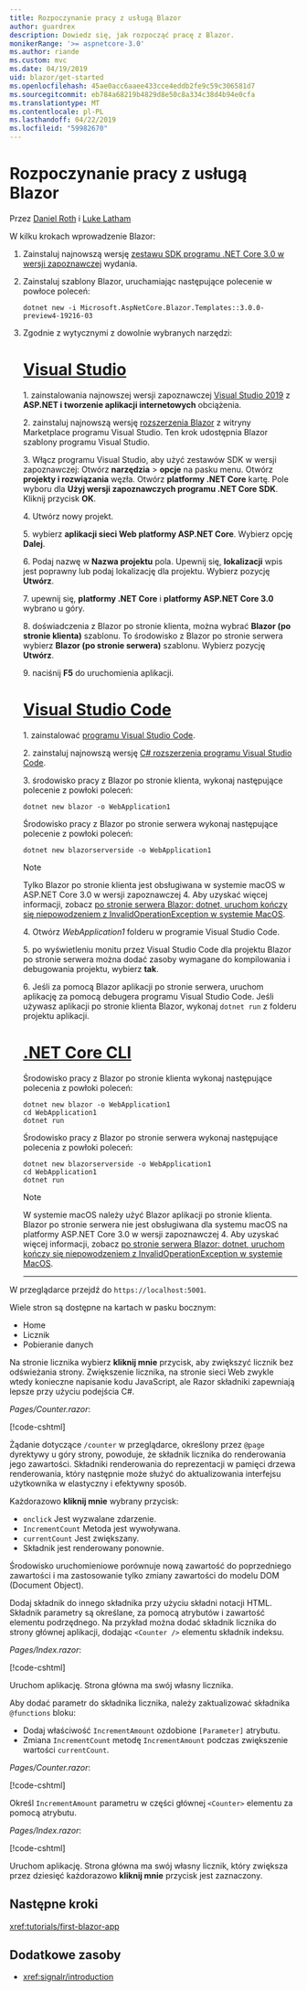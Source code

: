 ```yaml
---
title: Rozpoczynanie pracy z usługą Blazor
author: guardrex
description: Dowiedz się, jak rozpocząć pracę z Blazor.
monikerRange: '>= aspnetcore-3.0'
ms.author: riande
ms.custom: mvc
ms.date: 04/19/2019
uid: blazor/get-started
ms.openlocfilehash: 45ae0acc6aaee433cce4eddb2fe9c59c306581d7
ms.sourcegitcommit: eb784a68219b4829d8e50c8a334c38d4b94e0cfa
ms.translationtype: MT
ms.contentlocale: pl-PL
ms.lasthandoff: 04/22/2019
ms.locfileid: "59982670"
---
```

# <a name="get-started-with-blazor"></a>Rozpoczynanie pracy z usługą Blazor

Przez [Daniel Roth](https://github.com/danroth27) i [Luke Latham](https://github.com/guardrex)

W kilku krokach wprowadzenie Blazor:

1. Zainstaluj najnowszą wersję [zestawu SDK programu .NET Core 3.0 w wersji zapoznawczej](https://dotnet.microsoft.com/download/dotnet-core/3.0) wydania.

1. Zainstaluj szablony Blazor, uruchamiając następujące polecenie w powłoce poleceń:

   ```console
   dotnet new -i Microsoft.AspNetCore.Blazor.Templates::3.0.0-preview4-19216-03
   ```

1. Zgodnie z wytycznymi z dowolnie wybranych narzędzi:

   # <a name="visual-studiotabvisual-studio"></a>[Visual Studio](#tab/visual-studio)

   1.&nbsp;zainstalowania najnowszej wersji zapoznawczej [Visual Studio 2019](https://visualstudio.com/preview) z **ASP.NET i tworzenie aplikacji internetowych** obciążenia.

   2.&nbsp;zainstaluj najnowszą wersję [rozszerzenia Blazor](https://go.microsoft.com/fwlink/?linkid=870389) z witryny Marketplace programu Visual Studio. Ten krok udostępnia Blazor szablony programu Visual Studio.

   3.&nbsp;Włącz programu Visual Studio, aby użyć zestawów SDK w wersji zapoznawczej: Otwórz **narzędzia** > **opcje** na pasku menu. Otwórz **projekty i rozwiązania** węzła. Otwórz **platformy .NET Core** kartę. Pole wyboru dla **Użyj wersji zapoznawczych programu .NET Core SDK**. Kliknij przycisk **OK**.

   4.&nbsp;Utwórz nowy projekt.

   5.&nbsp;wybierz **aplikacji sieci Web platformy ASP.NET Core**. Wybierz opcję **Dalej**.

   6.&nbsp;Podaj nazwę w **Nazwa projektu** pola. Upewnij się, **lokalizacji** wpis jest poprawny lub podaj lokalizację dla projektu. Wybierz pozycję **Utwórz**.

   7.&nbsp;upewnij się, **platformy .NET Core** i **platformy ASP.NET Core 3.0** wybrano u góry.

   8.&nbsp;doświadczenia z Blazor po stronie klienta, można wybrać **Blazor (po stronie klienta)** szablonu. To środowisko z Blazor po stronie serwera wybierz **Blazor (po stronie serwera)** szablonu. Wybierz pozycję **Utwórz**.

   9.&nbsp;naciśnij **F5** do uruchomienia aplikacji.

   # <a name="visual-studio-codetabvisual-studio-code"></a>[Visual Studio Code](#tab/visual-studio-code)
   
   1.&nbsp;zainstalować [programu Visual Studio Code](https://code.visualstudio.com/).

   2.&nbsp;zainstaluj najnowszą wersję [ C# rozszerzenia programu Visual Studio Code](https://marketplace.visualstudio.com/items?itemName=ms-vscode.csharp).

   3.&nbsp;środowisko pracy z Blazor po stronie klienta, wykonaj następujące polecenie z powłoki poleceń:

      ```console
      dotnet new blazor -o WebApplication1
      ```

      Środowisko pracy z Blazor po stronie serwera wykonaj następujące polecenie z powłoki poleceń:

      ```console
      dotnet new blazorserverside -o WebApplication1
      ```

      > [!NOTE]
      > Tylko Blazor po stronie klienta jest obsługiwana w systemie macOS w ASP.NET Core 3.0 w wersji zapoznawczej 4. Aby uzyskać więcej informacji, zobacz [po stronie serwera Blazor: dotnet, uruchom kończy się niepowodzeniem z InvalidOperationException w systemie MacOS](https://github.com/aspnet/AspNetCore/issues/9402).

   4.&nbsp;Otwórz *WebApplication1* folderu w programie Visual Studio Code.

   5.&nbsp;po wyświetleniu monitu przez Visual Studio Code dla projektu Blazor po stronie serwera można dodać zasoby wymagane do kompilowania i debugowania projektu, wybierz **tak**.

   6.&nbsp;Jeśli za pomocą Blazor aplikacji po stronie serwera, uruchom aplikację za pomocą debugera programu Visual Studio Code. Jeśli używasz aplikacji po stronie klienta Blazor, wykonaj `dotnet run` z folderu projektu aplikacji.

   <!--

   # [Visual Studio for Mac](#tab/visual-studio-mac)

   1.&nbsp;Install [Visual Studio for Mac](https://visualstudio.microsoft.com/vs/mac/). Switch the [Update channel to Preview](/visualstudio/mac/install-preview).

   2.&nbsp;Select **File** > **New Solution** or **New Project**.

   3.&nbsp;In the sidebar, select **.NET Core** > **App**.

   4.&nbsp;For an experience with Blazor server-side, select the **ASP.NET Core Blazor (server-side)** template. For an experience with Blazor server-side, select the **ASP.NET Core Blazor (client-side)** template. Select **Next**.

   5.&nbsp;The **Target Framework** defaults to **.NET Core 3.0**. Select **Next**.

   6.&nbsp;In the **Project Name** field, enter `WebApplication1`. Select **Create**.

   7.&nbsp;Select **Run** > **Run Without Debugging** to run the app *without the debugger*. Running with the debugger isn't supported at this time.

   -->

   # <a name="net-core-clitabnetcore-cli"></a>[.NET Core CLI](#tab/netcore-cli/)

   Środowisko pracy z Blazor po stronie klienta wykonaj następujące polecenia z powłoki poleceń:

   ```console
   dotnet new blazor -o WebApplication1
   cd WebApplication1
   dotnet run
   ```

   Środowisko pracy z Blazor po stronie serwera wykonaj następujące polecenia z powłoki poleceń:

   ```console
   dotnet new blazorserverside -o WebApplication1
   cd WebApplication1
   dotnet run
   ```

   > [!NOTE]
   > W systemie macOS należy użyć Blazor aplikacji po stronie klienta. Blazor po stronie serwera nie jest obsługiwana dla systemu macOS na platformy ASP.NET Core 3.0 w wersji zapoznawczej 4. Aby uzyskać więcej informacji, zobacz [po stronie serwera Blazor: dotnet, uruchom kończy się niepowodzeniem z InvalidOperationException w systemie MacOS](https://github.com/aspnet/AspNetCore/issues/9402).

   ---

W przeglądarce przejdź do `https://localhost:5001`.

Wiele stron są dostępne na kartach w pasku bocznym:

* Home
* Licznik
* Pobieranie danych

Na stronie licznika wybierz **kliknij mnie** przycisk, aby zwiększyć licznik bez odświeżania strony. Zwiększenie licznika, na stronie sieci Web zwykle wtedy konieczne napisanie kodu JavaScript, ale Razor składniki zapewniają lepsze przy użyciu podejścia C#.

*Pages/Counter.razor*:

[!code-cshtml[](get-started/samples_snapshot/3.x/Counter1.razor)]

Żądanie dotyczące `/counter` w przeglądarce, określony przez `@page` dyrektywy u góry strony, powoduje, że składnik licznika do renderowania jego zawartości. Składniki renderowania do reprezentacji w pamięci drzewa renderowania, który następnie może służyć do aktualizowania interfejsu użytkownika w elastyczny i efektywny sposób.

Każdorazowo **kliknij mnie** wybrany przycisk:

* `onclick` Jest wyzwalane zdarzenie.
* `IncrementCount` Metoda jest wywoływana.
* `currentCount` Jest zwiększany.
* Składnik jest renderowany ponownie.

Środowisko uruchomieniowe porównuje nową zawartość do poprzedniego zawartości i ma zastosowanie tylko zmiany zawartości do modelu DOM (Document Object).

Dodaj składnik do innego składnika przy użyciu składni notacji HTML. Składnik parametry są określane, za pomocą atrybutów i zawartość elementu podrzędnego. Na przykład można dodać składnik licznika do strony głównej aplikacji, dodając `<Counter />` elementu składnik indeksu.

*Pages/Index.razor*:

[!code-cshtml[](get-started/samples_snapshot/3.x/Index1.razor?highlight=7)]

Uruchom aplikację. Strona główna ma swój własny licznika.

Aby dodać parametr do składnika licznika, należy zaktualizować składnika `@functions` bloku:

* Dodaj właściwość `IncrementAmount` ozdobione `[Parameter]` atrybutu.
* Zmiana `IncrementCount` metodę `IncrementAmount` podczas zwiększenie wartości `currentCount`.

*Pages/Counter.razor*:

[!code-cshtml[](get-started/samples_snapshot/3.x/Counter2.razor?highlight=4-5,9)]

Określ `IncrementAmount` parametru w części głównej `<Counter>` elementu za pomocą atrybutu.

*Pages/Index.razor*:

[!code-cshtml[](get-started/samples_snapshot/3.x/Index2.razor)]

Uruchom aplikację. Strona główna ma swój własny licznik, który zwiększa przez dziesięć każdorazowo **kliknij mnie** przycisk jest zaznaczony.

## <a name="next-steps"></a>Następne kroki

<xref:tutorials/first-blazor-app>

## <a name="additional-resources"></a>Dodatkowe zasoby

* <xref:signalr/introduction>
